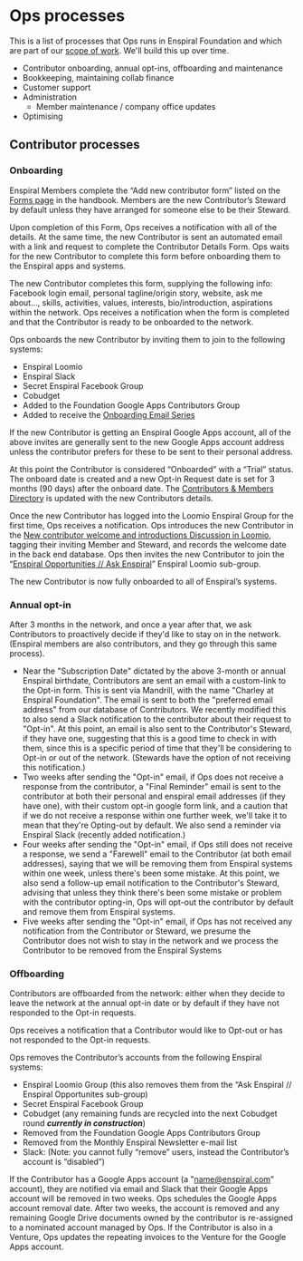 # Ops processes

This is a list of processes that Ops runs in Enspiral Foundation and which are part of our [scope of work](https://handbook.enspiral.com/ops-scope.html). We'll build this up over time.

* Contributor onboarding, annual opt-ins, offboarding and maintenance
* Bookkeeping, maintaining collab finance
* Customer support
* Administration
  * Member maintenance / company office updates  
* Optimising

## Contributor processes

### Onboarding

Enspiral Members complete the “Add new contributor form” listed on the [Forms page](https://handbook.enspiral.com/guides/forms.html) in the handbook. Members are the new Contributor’s Steward by default unless they have arranged for someone else to be their Steward.

Upon completion of this Form, Ops receives a notification with all of the details. At the same time, the new Contributor is sent an automated email with a link and request to complete the Contributor Details Form. Ops waits for the new Contributor to complete this form before onboarding them to the Enspiral apps and systems.

The new Contributor completes this form, supplying the following info: Facebook login email, personal tagline/origin story, website, ask me about…, skills, activities, values, interests, bio/introduction, aspirations within the network. Ops receives a notification when the form is completed and that the Contributor is ready to be onboarded to the network.

Ops onboards the new Contributor by inviting them to join to the following systems:

* Enspiral Loomio
* Enspiral Slack
* Secret Enspiral Facebook Group
* Cobudget
* Added to the Foundation Google Apps Contributors Group
* Added to receive the [Onboarding Email Series](https://handbook.enspiral.com/guides/onboarding-info.html)

If the new Contributor is getting an Enspiral Google Apps account, all of the above invites are generally sent to the new Google Apps account address unless the contributor prefers for these to be sent to their personal address.

At this point the Contributor is considered “Onboarded” with a “Trial” status. The onboard date is created and a new Opt-in Request date is set for 3 months \(90 days\) after the onboard date. The [Contributors & Members Directory](https://docs.google.com/a/enspiral.com/spreadsheets/d/1-ZdYOEZ9KXpd8W166Pt-uTQdrsoXcmgZkURU3955L-w/edit?usp=drive_web) is updated with the new Contributors details.

Once the new Contributor has logged into the Loomio Enspiral Group for the first time, Ops receives a notification. Ops introduces the new Contributor in the [New contributor welcome and introductions Discussion in Loomio](https://www.loomio.org/d/n1Uie3LW/new-contributor-welcome-and-introductions), tagging their inviting Member and Steward, and records the welcome date in the back end database. Ops then invites the new Contributor to join the “[Enspiral Opportunities // Ask Enspiral](https://www.loomio.org/g/9G8VrBKv/enspiral-enspiral-opportunities-ask-enspiral)” Enspiral Loomio sub-group.

The new Contributor is now fully onboarded to all of Enspiral’s systems.

### Annual opt-in

After 3 months in the network, and once a year after that, we ask Contributors to proactively decide if they'd like to stay on in the network. \(Enspiral members are also contributors, and they go through this same process\).

* Near the "Subscription Date" dictated by the above 3-month or annual Enspiral birthdate, Contributors are sent an email with a custom-link to the Opt-in form. This is sent via Mandrill, with the name "Charley at Enspiral Foundation". The email is sent to both the "preferred email address" from our database of Contributors. We recently modified this to also send a Slack notification to the contributor about their request to "Opt-in". At this point, an email is also sent to the Contributor's Steward, if they have one, suggesting that this is a good time to check in with them, since this is a specific period of time that they'll be considering to Opt-in or out of the network. \(Stewards have the option of not receiving this notification.\)
* Two weeks after sending the "Opt-in" email, if Ops does not receive a response from the contributor, a "Final Reminder" email is sent to the contributor at both their personal and enspiral email addresses \(if they have one\), with their custom opt-in google form link, and a caution that if we do not receive a response within one further week, we'll take it to mean that they're Opting-out by default. We also send a reminder via Enspiral Slack \(recently added notification.\)
* Four weeks after sending the "Opt-in" email, if Ops still does not receive a response, we send a "Farewell" email to the Contributor \(at both email addresses\), saying that we will be removing them from Enspiral systems within one week, unless there's been some mistake. At this point, we also send a follow-up email notification to the Contributor's Steward, advising that unless they think there's been some mistake or problem with the contributor opting-in, Ops will opt-out the contributor by default and remove them from Enspiral systems.
* Five weeks after sending the "Opt-in" email, if Ops has not received any notification from the Contributor or Steward, we presume the Contributor does not wish to stay in the network and we process the Contributor to be removed from the Enspiral Systems

### Offboarding

Contributors are offboarded from the network: either when they decide to leave the network at the annual opt-in date or by default if they have not responded to the Opt-in requests.

Ops receives a notification that a Contributor would like to Opt-out or has not responded to the Opt-in requests.

Ops removes the Contributor’s accounts from the following Enspiral systems:

* Enspiral Loomio Group \(this also removes them from the “Ask Enspiral // Enspiral Opportunites sub-group\)
* Secret Enspiral Facebook Group
* Cobudget \(any remaining funds are recycled into the next Cobudget round _**currently in construction**_\)
* Removed from the Foundation Google Apps Contributors Group
* Removed from the Monthly Enspiral Newsletter e-mail list
* Slack: \(Note: you cannot fully “remove” users, instead the Contributor’s account is “disabled”\)

If the Contributor has a Google Apps account \(a "name@enspiral.com" account\), they are notified via email and Slack that their Google Apps account will be removed in two weeks. Ops schedules the Google Apps account removal date. After two weeks, the account is removed and any remaining Google Drive documents owned by the contributor is re-assigned to a nominated account managed by Ops. If the Contributor is also in a Venture, Ops updates the repeating invoices to the Venture for the Google Apps account.

